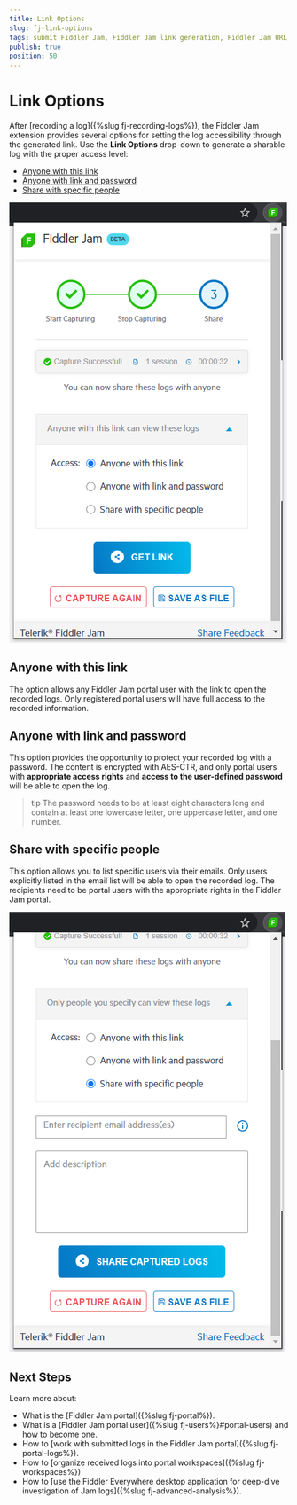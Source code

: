 ```yaml
---
title: Link Options
slug: fj-link-options
tags: submit Fiddler Jam, Fiddler Jam link generation, Fiddler Jam URL link, Fiddler Jam portal links, Jam sharing, Jam collaboration, Fiddler collaboration options
publish: true
position: 50
---
```


# Link Options

After [recording a log]({%slug fj-recording-logs%}), the Fiddler Jam extension provides several options for setting the log accessibility through the generated link. Use the **Link Options** drop-down to generate a sharable log with the proper access level:

- [Anyone with this link](#anyone-with-this-link)
- [Anyone with link and password](#anyone-with-link-and-password)
- [Share with specific people](#share-with-specific-people)

![Link generation options](../images/ext/ext-images/extension-link-options.png)

## Anyone with this link

The option allows any Fiddler Jam portal user with the link to open the recorded logs. Only registered portal users will have full access to the recorded information.

## Anyone with link and password

This option provides the opportunity to protect your recorded log with a password. The content is encrypted with AES-CTR, and only portal users with **appropriate access rights** and **access to the user-defined password** will be able to open the log.

>tip The password needs to be at least eight characters long and contain at least one lowercase letter, one uppercase letter, and one number.

## Share with specific people

This option allows you to list specific users via their emails. Only users explicitly listed in the email list will be able to open the recorded log. The recipients need to be portal users with the appropriate rights in the Fiddler Jam portal.

![Sharing with specific people](../images/ext/ext-images/extension-link-options-sharing-via-emails.png)

## Next Steps

Learn more about:

- What is the [Fiddler Jam portal]({%slug fj-portal%}).
- What is a [Fiddler Jam portal user]({%slug fj-users%}#portal-users) and how to become one.
- How to [work with submitted logs in the Fiddler Jam portal]({%slug fj-portal-logs%}).
- How to [organize received logs into portal workspaces]({%slug fj-workspaces%})
- How to [use the Fiddler Everywhere desktop application for deep-dive investigation of Jam logs]({%slug fj-advanced-analysis%}).
